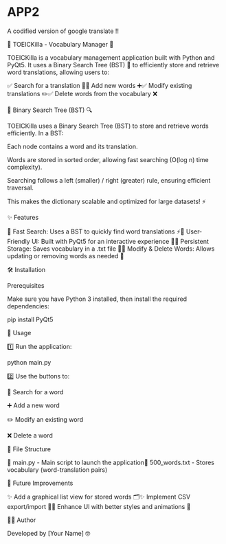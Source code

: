 # APP2
A codified version of google translate !!

🚀 TOEICKilla - Vocabulary Manager 📖

TOEICKilla is a vocabulary management application built with Python and PyQt5. It uses a Binary Search Tree (BST) 🌳 to efficiently store and retrieve word translations, allowing users to:

✅ Search for a translation 🔎✅ Add new words ➕✅ Modify existing translations ✏️✅ Delete words from the vocabulary ❌

🌳 Binary Search Tree (BST) 🔍

TOEICKilla uses a Binary Search Tree (BST) to store and retrieve words efficiently. In a BST:

Each node contains a word and its translation.

Words are stored in sorted order, allowing fast searching (O(log n) time complexity).

Searching follows a left (smaller) / right (greater) rule, ensuring efficient traversal.

This makes the dictionary scalable and optimized for large datasets! ⚡

✨ Features

🔹 Fast Search: Uses a BST to quickly find word translations ⚡🔹 User-Friendly UI: Built with PyQt5 for an interactive experience 🎨🔹 Persistent Storage: Saves vocabulary in a .txt file 📂🔹 Modify & Delete Words: Allows updating or removing words as needed 🔄

🛠 Installation

Prerequisites

Make sure you have Python 3 installed, then install the required dependencies:

pip install PyQt5

🚀 Usage

1️⃣ Run the application:

python main.py

2️⃣ Use the buttons to:

🔎 Search for a word

➕ Add a new word

✏️ Modify an existing word

❌ Delete a word

📁 File Structure

📜 main.py - Main script to launch the application📄 500_words.txt - Stores vocabulary (word-translation pairs)

🔮 Future Improvements

✨ Add a graphical list view for stored words 🗂✨ Implement CSV export/import 📑✨ Enhance UI with better styles and animations 🎨

👨‍💻 Author

Developed by [Your Name] 🤓



